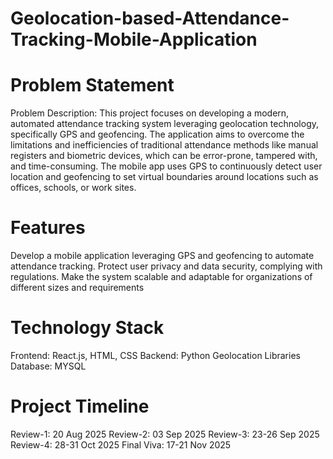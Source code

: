 # Geolocation-based-Attendance-Tracking-Mobile-Application

# Problem Statement
Problem Description: This project focuses on developing a modern, automated attendance tracking system leveraging geolocation technology, specifically GPS and geofencing. The application aims to overcome the limitations and inefficiencies of traditional attendance methods like manual registers and biometric devices, which can be error-prone, tampered with, and time-consuming.
The mobile app uses GPS to continuously detect user location and geofencing to set virtual boundaries around locations such as offices, schools, or work sites.

# Features
Develop a mobile application leveraging GPS and geofencing to automate attendance tracking.
Protect user privacy and data security, complying with regulations.
Make the system scalable and adaptable for organizations of different sizes and requirements

# Technology Stack
Frontend: React.js, HTML, CSS
Backend: Python
Geolocation Libraries
Database: MYSQL

# Project Timeline
Review-1: 20 Aug 2025
Review-2: 03 Sep 2025
Review-3: 23-26 Sep 2025
Review-4: 28-31 Oct 2025
Final Viva: 17-21 Nov 2025
